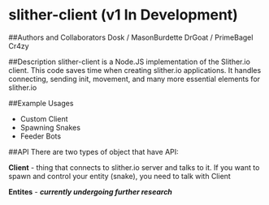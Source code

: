 # slither-client (v1 In Development)
##Authors and Collaborators
Dosk / MasonBurdette
DrGoat / PrimeBagel
Cr4zy

##Description
slither-client is a Node.JS implementation of the Slither.io client.  This code saves time when creating slither.io applications. It handles connecting, sending init, movement, and many more essential elements for slither.io

##Example Usages
- Custom Client
- Spawning Snakes
- Feeder Bots

##API
There are two types of object that have API:

**Client** - thing that connects to slither.io server and talks to it. If you want to spawn and control your entity (snake), you need to talk with Client

**Entites** - **_currently undergoing further research_**
